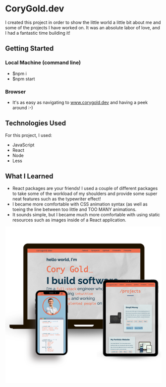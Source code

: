 # CoryGold.dev

I created this project in order to show the little world a little bit about me and some of the projects I have worked on. It was an absolute labor of love, and I had a fantastic time building it!

## Getting Started
### Local Machine (command line)
- $npm i
- $npm start

### Browser
- It's as easy as navigating to www.corygold.dev and having a peek around :-)

## Technologies Used

For this project, I used: 
- JavaScript
- React
- Node
- Less

## What I Learned
- React packages are your friends! I used a couple of different packages to take some of the workload of my shoulders and provide some super neat features such as the typewriter effect!
- I became more comfortable with CSS animation syntax (as well as toeing the line between too little and TOO MANY animations.
- It sounds simple, but I became much more comfortable with using static resources such as images inside of a React application.

![Alt text](public/images/corygolddev.png "Desktop mobile and ipad views")




